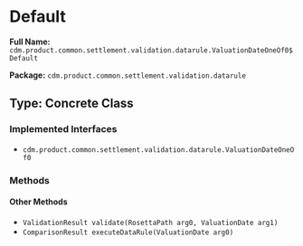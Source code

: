 # Default

**Full Name:** `cdm.product.common.settlement.validation.datarule.ValuationDateOneOf0$Default`

**Package:** `cdm.product.common.settlement.validation.datarule`

## Type: Concrete Class

### Implemented Interfaces

- `cdm.product.common.settlement.validation.datarule.ValuationDateOneOf0`

### Methods

#### Other Methods

- `ValidationResult validate(RosettaPath arg0, ValuationDate arg1)`
- `ComparisonResult executeDataRule(ValuationDate arg0)`

